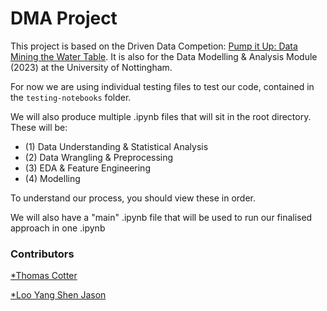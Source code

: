 # DMA Project

This project is based on the Driven Data Competion: [Pump it Up: Data Mining the Water Table](https://www.drivendata.org/competitions/7/pump-it-up-data-mining-the-water-table/). It is also for the Data Modelling & Analysis Module (2023) at the University of Nottingham.


For now we are using individual testing files to test our code, contained in the `testing-notebooks` folder.

We will also produce multiple .ipynb files that will sit in the root directory. These will be:
  - (1) Data Understanding & Statistical Analysis
  - (2) Data Wrangling & Preprocessing
  - (3) EDA & Feature Engineering
  - (4) Modelling

To understand our process, you should view these in order.

We will also have a "main" .ipynb file that will be used to run our finalised approach in one .ipynb

### Contributors

[*Thomas Cotter](https://www.tomcotter.uk/)

[*Loo Yang Shen Jason](mailto:jason18501@gmail.com)

